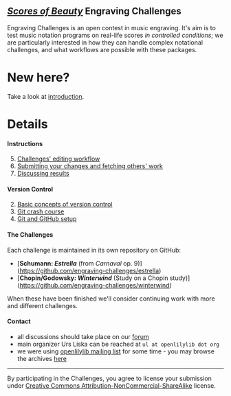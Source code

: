 [_Scores of Beauty_](http://lilypondblog.org/) Engraving Challenges
-------------------------------------------------------------------

Engraving Challenges is an open contest in music engraving.  It's aim is to test
music notation programs on real-life scores _in controlled conditions_; we are
particularly interested in how they can handle complex notational challenges, and
what workflows are possible with these packages.

New here?
=========

Take a look at [introduction](1-introduction.md).


Details
=======


#### Instructions

5. [Challenges' editing workflow](2-editing-workflow.md)
5. [Submitting your changes and fetching others' work](6-collaboration.md)
6. [Discussing results](7-discussion.md)

#### Version Control
2. [Basic concepts of version control](2-version-control-intro.md)
4. [Git crash course](4-learning-git.md)
3. [Git and GitHub setup](3-setup.md)

#### The Challenges

Each challenge is maintained in its own repository on GitHub:

- [**Schumann: _Estrella_** (from *Carnaval* op. 9)]
  (https://github.com/engraving-challenges/estrella)
- [**Chopin/Godowsky: _Winterwind_** (Study on a Chopin study)]
  (https://github.com/engraving-challenges/winterwind)

When these have been finished we'll consider continuing work with more and different
challenges.

#### Contact

- all discussions should take place on our [forum](http://engravingchallenges.freeforums.org)
- main organizer Urs Liska can be reached at `ul at openlilylib dot org`
- we were using [openlilylib mailing list](http://lists.sourceforge.net/lists/listinfo/openlilylib-user)
  for some time - you may browse the archives [here](http://sourceforge.net/mailarchive/forum.php?forum_name=openlilylib-user)


-----------------------------------------------------
By participating in the Challenges, you agree to license your submission under [Creative Commons Attribution-NonCommercial-ShareAlike](http://creativecommons.org/licenses/by-nc-sa/4.0/deed.en_US) license.

